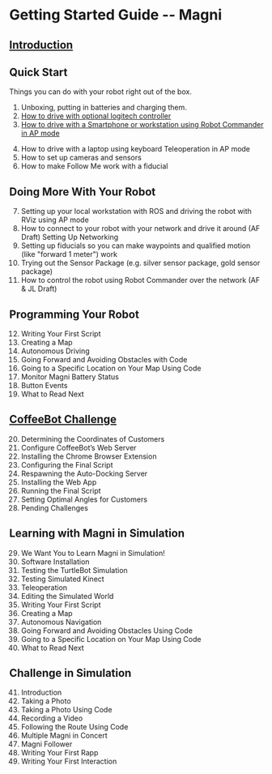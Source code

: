 # Getting Started Guide -- Magni

## [Introduction](introduction)

## Quick Start

Things you can do with your robot right out of the box.

1.	Unboxing, putting in batteries and charging them.
2.	[How to drive with optional logitech controller](logitech)
3.	[How to drive with a Smartphone or workstation using Robot Commander in AP mode](robot_commander)
<!--- this also works
<a class="page-link" href="https://ubiquityrobotics.github.io/learn/robotcommander">How to control the robot using Robot Commander</a>
-->
4.	How to drive with a laptop using keyboard Teleoperation in AP mode
5.	How to set up cameras and sensors
6.	How to make Follow Me work with a fiducial
	
##	Doing More With Your Robot
7.	Setting up your local workstation with ROS and driving the robot with RViz using AP mode
8.	How to connect to your robot with your network and drive it around  (AF Draft) Setting Up Networking
9.	Setting up fiducials so you can make waypoints and qualified motion (like "forward 1 meter") work
10.	Trying out the Sensor Package (e.g. silver sensor package, gold sensor package)
11.	How to control the robot using Robot Commander over the network (AF & JL Draft)
	
##	Programming Your Robot
12.	Writing Your First Script
13.	Creating a Map
14.	Autonomous Driving
15.	Going Forward and Avoiding Obstacles with Code
16.	Going to a Specific Location on Your Map Using Code
17.	Monitor Magni Battery Status
18.	Button Events
19.	What to Read Next
	
##	[CoffeeBot Challenge](ix_coffeebot)
20.	Determining the Coordinates of Customers
21.	Configure CoffeeBot’s Web Server
22.	Installing the Chrome Browser Extension
23.	Configuring the Final Script
24.	Respawning the Auto-Docking Server
25.	Installing the Web App
26.	Running the Final Script
27.	Setting Optimal Angles for Customers
28.	Pending Challenges
	
##	Learning with Magni in Simulation
29.	We Want You to Learn Magni in Simulation!
30.	Software Installation
31.	Testing the TurtleBot Simulation
32.	Testing Simulated Kinect
33.	Teleoperation
34.	Editing the Simulated World
35.	Writing Your First Script
36.	Creating a Map
37.	Autonomous Navigation
38.	Going Forward and Avoiding Obstacles Using Code
39.	Going to a Specific Location on Your Map Using Code
40.	What to Read Next
	
##	Challenge in Simulation
41.	Introduction
42.	Taking a Photo
43.	Taking a Photo Using Code
44.	Recording a Video
45.	Following the Route Using Code
46.	Multiple Magni in Concert
47.	Magni Follower
48.	Writing Your First Rapp
49.	Writing Your First Interaction
